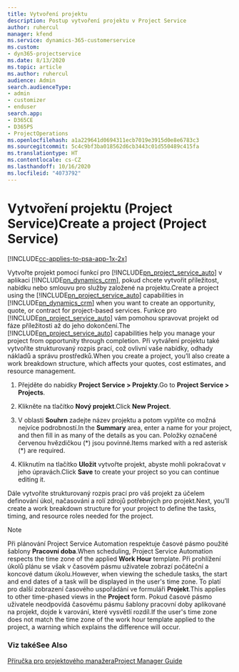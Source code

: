 ```yaml
---
title: Vytvoření projektu
description: Postup vytvoření projektu v Project Service
author: ruhercul
manager: kfend
ms.service: dynamics-365-customerservice
ms.custom:
- dyn365-projectservice
ms.date: 8/13/2020
ms.topic: article
ms.author: ruhercul
audience: Admin
search.audienceType:
- admin
- customizer
- enduser
search.app:
- D365CE
- D365PS
- ProjectOperations
ms.openlocfilehash: a1a229641d0694311ecb7019e3915d0e8e6783c3
ms.sourcegitcommit: 5c4c9bf3ba018562d6cb3443c01d550489c415fa
ms.translationtype: HT
ms.contentlocale: cs-CZ
ms.lasthandoff: 10/16/2020
ms.locfileid: "4073792"
---
```

# <a name="create-a-project-project-service"></a><span data-ttu-id="49023-103">Vytvoření projektu (Project Service)</span><span class="sxs-lookup"><span data-stu-id="49023-103">Create a project (Project Service)</span></span>

[!INCLUDE[cc-applies-to-psa-app-1x-2x](../includes/cc-applies-to-psa-app-1x-2x.md)]

<span data-ttu-id="49023-104">Vytvořte projekt pomocí funkcí pro [!INCLUDE[pn_project_service_auto](../includes/pn-project-service-auto.md)] v aplikaci [!INCLUDE[pn_dynamics_crm](../includes/pn-dynamics-crm.md)], pokud chcete vytvořit příležitost, nabídku nebo smlouvu pro služby založené na projektu.</span><span class="sxs-lookup"><span data-stu-id="49023-104">Create a project using the [!INCLUDE[pn_project_service_auto](../includes/pn-project-service-auto.md)] capabilities in [!INCLUDE[pn_dynamics_crm](../includes/pn-dynamics-crm.md)] when you want to create an opportunity, quote, or contract for project-based services.</span></span> <span data-ttu-id="49023-105">Funkce pro [!INCLUDE[pn_project_service_auto](../includes/pn-project-service-auto.md)] vám pomohou spravovat projekt od fáze příležitosti až do jeho dokončení.</span><span class="sxs-lookup"><span data-stu-id="49023-105">The [!INCLUDE[pn_project_service_auto](../includes/pn-project-service-auto.md)] capabilities help you manage your project from opportunity through completion.</span></span> <span data-ttu-id="49023-106">Při vytváření projektu také vytvoříte strukturovaný rozpis prací, což ovlivní vaše nabídky, odhady nákladů a správu prostředků.</span><span class="sxs-lookup"><span data-stu-id="49023-106">When you create a project, you’ll also create a work breakdown structure, which affects your quotes, cost estimates, and resource management.</span></span>  
  
1.  <span data-ttu-id="49023-107">Přejděte do nabídky **Project Service > Projekty**.</span><span class="sxs-lookup"><span data-stu-id="49023-107">Go to **Project Service > Projects**.</span></span>  
  
2.  <span data-ttu-id="49023-108">Klikněte na tlačítko **Nový projekt**.</span><span class="sxs-lookup"><span data-stu-id="49023-108">Click **New Project**.</span></span>  
  
3.  <span data-ttu-id="49023-109">V oblasti **Souhrn** zadejte název projektu a potom vyplňte co možná nejvíce podrobností.</span><span class="sxs-lookup"><span data-stu-id="49023-109">In the **Summary** area, enter a name for your project, and then fill in as many of the details as you can.</span></span> <span data-ttu-id="49023-110">Položky označené červenou hvězdičkou (\*) jsou povinné.</span><span class="sxs-lookup"><span data-stu-id="49023-110">Items marked with a red asterisk (\*) are required.</span></span>  
  
4.  <span data-ttu-id="49023-111">Kliknutím na tlačítko **Uložit** vytvořte projekt, abyste mohli pokračovat v jeho úpravách.</span><span class="sxs-lookup"><span data-stu-id="49023-111">Click **Save** to create your project so you can continue editing it.</span></span>  
  
<span data-ttu-id="49023-112">Dále vytvoříte strukturovaný rozpis prací pro váš projekt za účelem definování úkol, načasování a rolí zdrojů potřebných pro projekt.</span><span class="sxs-lookup"><span data-stu-id="49023-112">Next, you’ll create a work breakdown structure for your project to define the tasks, timing, and resource roles needed for the project.</span></span>  

> [!NOTE]
> <span data-ttu-id="49023-113">Při plánování Project Service Automation respektuje časové pásmo použité šablony **Pracovní doba**.</span><span class="sxs-lookup"><span data-stu-id="49023-113">When scheduling, Project Service Automation respects the time zone of the applied **Work Hour** template.</span></span> <span data-ttu-id="49023-114">Při prohlížení úkolů plánu se však v časovém pásmu uživatele zobrazí počáteční a koncové datum úkolu.</span><span class="sxs-lookup"><span data-stu-id="49023-114">However, when viewing the schedule tasks, the start and end dates of a task will be displayed in the user's time zone.</span></span> <span data-ttu-id="49023-115">To platí pro další zobrazení časového uspořádání ve formuláři **Projekt**.</span><span class="sxs-lookup"><span data-stu-id="49023-115">This applies to other time-phased views in the **Project** form.</span></span> <span data-ttu-id="49023-116">Pokud časové pásmo uživatele neodpovídá časovému pásmu šablony pracovní doby aplikované na projekt, dojde k varování, které vysvětlí rozdíl.</span><span class="sxs-lookup"><span data-stu-id="49023-116">If the user's time zone does not match the time zone of the work hour template applied to the project, a warning which explains the difference will occur.</span></span> 
  
### <a name="see-also"></a><span data-ttu-id="49023-117">Viz také</span><span class="sxs-lookup"><span data-stu-id="49023-117">See Also</span></span>  
 [<span data-ttu-id="49023-118">Příručka pro projektového manažera</span><span class="sxs-lookup"><span data-stu-id="49023-118">Project Manager Guide</span></span>](../psa/project-manager-guide.md)
